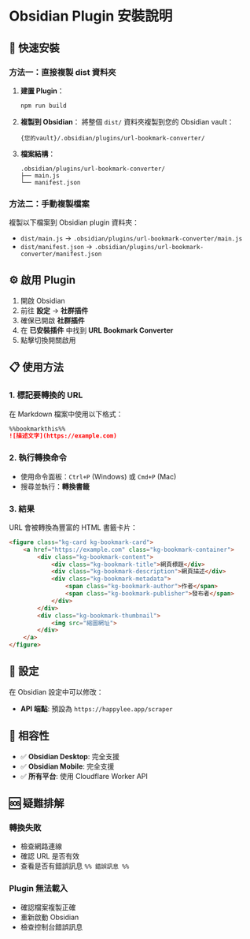 # Obsidian Plugin 安裝說明

## 🚀 快速安裝

### 方法一：直接複製 dist 資料夾

1. **建置 Plugin**：
   ```bash
   npm run build
   ```

2. **複製到 Obsidian**：
   將整個 `dist/` 資料夾複製到您的 Obsidian vault：
   ```
   {您的vault}/.obsidian/plugins/url-bookmark-converter/
   ```

3. **檔案結構**：
   ```
   .obsidian/plugins/url-bookmark-converter/
   ├── main.js
   └── manifest.json
   ```

### 方法二：手動複製檔案

複製以下檔案到 Obsidian plugin 資料夾：
- `dist/main.js` → `.obsidian/plugins/url-bookmark-converter/main.js`  
- `dist/manifest.json` → `.obsidian/plugins/url-bookmark-converter/manifest.json`

## ⚙️ 啟用 Plugin

1. 開啟 Obsidian
2. 前往 **設定** → **社群插件**
3. 確保已開啟 **社群插件**
4. 在 **已安裝插件** 中找到 **URL Bookmark Converter**
5. 點擊切換開關啟用

## 📋 使用方法

### 1. 標記要轉換的 URL

在 Markdown 檔案中使用以下格式：

```markdown
%%bookmarkthis%%
![描述文字](https://example.com)
```

### 2. 執行轉換命令

- 使用命令面板：`Ctrl+P` (Windows) 或 `Cmd+P` (Mac)
- 搜尋並執行：**轉換書籤**

### 3. 結果

URL 會被轉換為豐富的 HTML 書籤卡片：

```html
<figure class="kg-card kg-bookmark-card">
    <a href="https://example.com" class="kg-bookmark-container">
        <div class="kg-bookmark-content">
            <div class="kg-bookmark-title">網頁標題</div>
            <div class="kg-bookmark-description">網頁描述</div>
            <div class="kg-bookmark-metadata">
                <span class="kg-bookmark-author">作者</span>
                <span class="kg-bookmark-publisher">發布者</span>
            </div>
        </div>
        <div class="kg-bookmark-thumbnail">
            <img src="縮圖網址">
        </div>
    </a>
</figure>
```

## 🔧 設定

在 Obsidian 設定中可以修改：
- **API 端點**: 預設為 `https://happylee.app/scraper`

## 📱 相容性

- ✅ **Obsidian Desktop**: 完全支援
- ✅ **Obsidian Mobile**: 完全支援
- ✅ **所有平台**: 使用 Cloudflare Worker API

## 🆘 疑難排解

### 轉換失敗
- 檢查網路連線
- 確認 URL 是否有效
- 查看是否有錯誤訊息 `%% 錯誤訊息 %%`

### Plugin 無法載入
- 確認檔案複製正確
- 重新啟動 Obsidian
- 檢查控制台錯誤訊息
